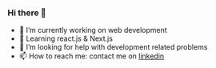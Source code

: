 ### Hi there 👋

- 🔭 I’m currently working on web development 
- 🌱 Learning react.js & Next.js
- 🤔 I’m looking for help with development related problems
- 📫 How to reach me: contact me on [linkedin](https://www.linkedin.com/in/loki5654/)
